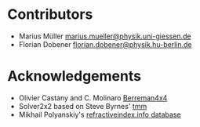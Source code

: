 # Contributors

- Marius Müller <marius.mueller@physik.uni-giessen.de>
- Florian Dobener <florian.dobener@physik.hu-berlin.de>

# Acknowledgements

- Olivier Castany and C. Molinaro [Berreman4x4](https://github.com/Berreman4x4/Berreman4x4)
- Solver2x2 based on Steve Byrnes' [tmm](https://github.com/sbyrnes321/tmm)
- Mikhail Polyanskiy's [refractiveindex.info database](https://github.com/polyanskiy/refractiveindex.info-database)
